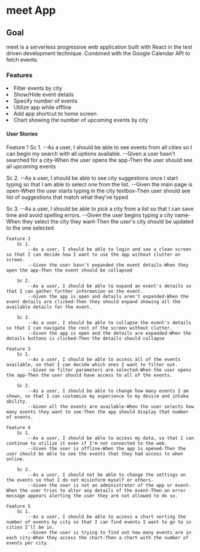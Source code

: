 <h1>meet App</h1>

<h2>Goal</h2>
    <p>
    meet is a serverless progressive web application built with React in the test driven development technique. Combined with the Google Calendar API to fetch events.
    </p>

<h3>Features</h3>
    <li>Filter events by city</li>
    <li>Show/Hide event details</li>
    <li>Specify number of events</li>
    <li>Utilize app while offline</li>
    <li>Add app shortcut to home screen</li>
    <li>Chart showing the number of upcoming events by city</li>

<h4>User Stories</h4>
   <p>
    Feature 1
        Sc 1. 
            --As a user, I should be able to see events from all cities so I can begin my search with all options available.
            --Given a user hasn't searched for a city-When the user opens the app-Then the user should see all upcoming events
    </p>
    <p>
        Sc 2. 
            --As a user, I should be able to see city suggestions once I start typing so that I am able to select one from the list.
            --Given the main page is open-When the user starts typing in the city textbox-Then user should see list of suggestions that match what they've typed
    </p>
        Sc 3. 
            --As a user, I should be able to pick a city from a list so that I can save time and avoid spelling errors.
            --Given the user begins typing a city name-When they select the city they want-Then the user's city should be updated to the one selected

    Feature 2
        Sc 1. 
            --As a user, I should be able to login and see a clean screen so that I can decide how I want to use the app without clutter on screen.
            --Given the user hasn't expanded the event details-When they open the app-Then the event should be collapsed

        Sc 2. 
            --As a user, I should be able to expand an event's details so that I can gather further information on the event.
            --Given the app is open and details aren't expanded-When the event details are clicked-Then they should expand showing all the available details for the event.

        Sc 3. 
            --As a user, I should be able to collapse the event's details so that I can navigate the rest of the screen without clutter.
            --Given the app is open and the details are expanded-When the details buttons is clicked-Then the details should collapse

    Feature 3
        Sc 1. 
            --As a user, I should be able to access all of the events available, so that I can decide which ones I want to filter out.
            --Given no filter parameters are selected-When the user opens the app-Then the user should have access to all of the events.

        Sc 2. 
            --As a user, I should be able to change how many events I am shown, so that I can customize my experience to my device and intake ability.
            --Given all the events are available-When the user selects how many events they want to see-Then the app should display that number of events.

    Feature 4
        Sc 1. 
            --As a user, I should be able to access my data, so that I can continue to utilize it even if I'm not connected to the web.
            --Given the user is offline-When the app is opened-Then the user should be able to see the events that they had access to when online.

        Sc 2. 
            --As a user, I should not be able to change the settings on the events so that I do not misinform myself or others.
            --Given the user is not an administrator of the app or event-When the user tries to alter any details of the event-Then an error message appears alerting the user they are not allowed to do so.

    Feature 5
        Sc 1. 
            --As a user, I should be able to access a chart sorting the number of events by city so that I can find events I want to go to in cities I'll be in.
            --Given the user is trying to find out how many events are in each city-When they access the chart-Then a chart with the number of events per city. 

